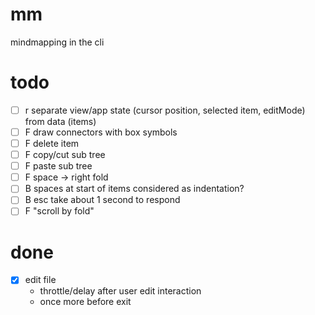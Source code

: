 # mm

mindmapping in the cli

# todo

- [ ] r separate view/app state (cursor position, selected item, editMode) from data (items)
- [ ] F draw connectors with box symbols
- [ ] F delete item
- [ ] F copy/cut sub tree
- [ ] F paste sub tree
- [ ] F space -> right fold
- [ ] B spaces at start of items considered as indentation?
- [ ] B esc take about 1 second to respond
- [ ] F "scroll by fold"

# done

- [x] edit file
  - throttle/delay after user edit interaction
  - once more before exit
